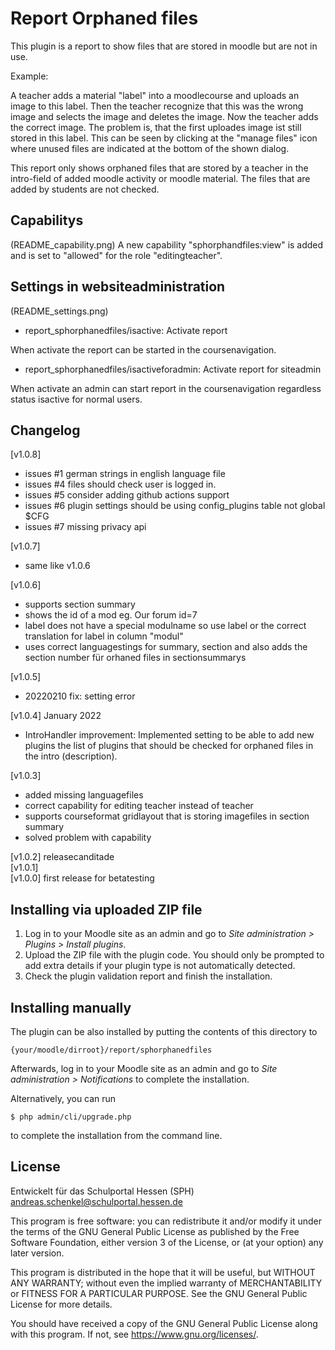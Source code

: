 # Report Orphaned files #

This plugin is a report to show files that are stored in moodle but are not in use.


Example:

A teacher adds a material "label" into a moodlecourse and uploads an image to this label. Then the teacher recognize that this was the wrong image and selects the image and deletes the image. Now the teacher adds the correct image.
The problem is, that the first uploades image ist still stored in this label. This can be seen by clicking at the "manage files" icon where unused files are indicated at the bottom of the shown dialog.


This report only shows orphaned files that are stored by a teacher in the intro-field of added moodle activity or moodle material. The files that are added by students are not checked.

## Capabilitys 
(README_capability.png)
A new capability "sphorphandfiles:view" is added and is set to "allowed" for the role "editingteacher". 

## Settings in websiteadministration
(README_settings.png)

- report_sphorphanedfiles/isactive: Activate report

When activate the report can be started in the coursenavigation.

- report_sphorphanedfiles/isactiveforadmin: Activate report for siteadmin 

When activate an admin can start report in the coursenavigation regardless status isactive for normal users.


## Changelog ##
[v1.0.8]

- issues #1 german strings in english language file
- issues #4 files should check user is logged in.
- issues #5 consider adding github actions support
- issues #6 plugin settings should be using config_plugins table not global $CFG
- issues #7 missing privacy api

[v1.0.7]

- same like v1.0.6

[v1.0.6]

- supports section summary
- shows the id of a mod eg.     Our forum id=7
- label does not have a special modulname so use label or the correct translation for label in column "modul"
- uses correct languagestings for summary, section and also adds the section number für orhaned files in sectionsummarys
  

[v1.0.5] 

- 20220210 fix: setting error


[v1.0.4] January 2022

- IntroHandler improvement: Implemented setting to be able to add new plugins the list of plugins that should be checked for orphaned files in the intro (description).


[v1.0.3] 

- added missing languagefiles
- correct capability for editing teacher instead of teacher
- supports courseformat gridlayout that is storing imagefiles in section summary
- solved problem with capability

[v1.0.2] releasecanditade  
[v1.0.1]   
[v1.0.0] first release for betatesting  



## Installing via uploaded ZIP file ##

1. Log in to your Moodle site as an admin and go to _Site administration >
   Plugins > Install plugins_.
2. Upload the ZIP file with the plugin code. You should only be prompted to add
   extra details if your plugin type is not automatically detected.
3. Check the plugin validation report and finish the installation.

## Installing manually ##

The plugin can be also installed by putting the contents of this directory to

    {your/moodle/dirroot}/report/sphorphanedfiles

Afterwards, log in to your Moodle site as an admin and go to _Site administration >
Notifications_ to complete the installation.

Alternatively, you can run

    $ php admin/cli/upgrade.php

to complete the installation from the command line.

## License ##

Entwickelt für das Schulportal Hessen (SPH)
<andreas.schenkel@schulportal.hessen.de>

This program is free software: you can redistribute it and/or modify it under
the terms of the GNU General Public License as published by the Free Software
Foundation, either version 3 of the License, or (at your option) any later
version.

This program is distributed in the hope that it will be useful, but WITHOUT ANY
WARRANTY; without even the implied warranty of MERCHANTABILITY or FITNESS FOR A
PARTICULAR PURPOSE.  See the GNU General Public License for more details.

You should have received a copy of the GNU General Public License along with
this program.  If not, see <https://www.gnu.org/licenses/>.
